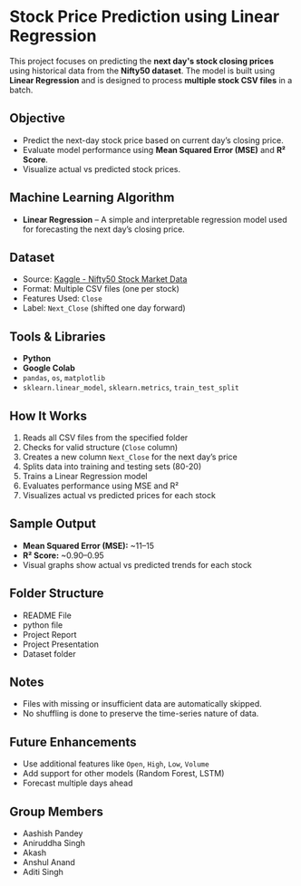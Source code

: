 # Stock Price Prediction using Linear Regression

This project focuses on predicting the **next day's stock closing prices** using historical data from the **Nifty50 dataset**. The model is built using **Linear Regression** and is designed to process **multiple stock CSV files** in a batch.

## Objective

- Predict the next-day stock price based on current day’s closing price.
- Evaluate model performance using **Mean Squared Error (MSE)** and **R² Score**.
- Visualize actual vs predicted stock prices.

## Machine Learning Algorithm

- **Linear Regression** – A simple and interpretable regression model used for forecasting the next day’s closing price.

## Dataset

- Source: [Kaggle - Nifty50 Stock Market Data](https://www.kaggle.com/datasets/rohanrao/nifty50-stock-market-data)
- Format: Multiple CSV files (one per stock)
- Features Used: `Close`
- Label: `Next_Close` (shifted one day forward)

## Tools & Libraries

- **Python**
- **Google Colab**
- `pandas`, `os`, `matplotlib`
- `sklearn.linear_model`, `sklearn.metrics`, `train_test_split`

## How It Works

1. Reads all CSV files from the specified folder
2. Checks for valid structure (`Close` column)
3. Creates a new column `Next_Close` for the next day’s price
4. Splits data into training and testing sets (80-20)
5. Trains a Linear Regression model
6. Evaluates performance using MSE and R²
7. Visualizes actual vs predicted prices for each stock

## Sample Output

-  **Mean Squared Error (MSE):** ~11–15  
-  **R² Score:** ~0.90–0.95  
-  Visual graphs show actual vs predicted trends for each stock

## Folder Structure
- README File
- python file
- Project Report
- Project Presentation
- Dataset folder

## Notes

- Files with missing or insufficient data are automatically skipped.
- No shuffling is done to preserve the time-series nature of data.

## Future Enhancements

- Use additional features like `Open`, `High`, `Low`, `Volume`
- Add support for other models (Random Forest, LSTM)
- Forecast multiple days ahead

## Group Members
- Aashish Pandey
- Aniruddha Singh
- Akash
- Anshul Anand
- Aditi Singh


